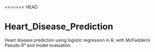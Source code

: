 <<<<<<< HEAD
# Heart_Disease_Prediction
Heart disease prediction using logistic regression in R, with McFadden’s Pseudo R² and model evaluation.
